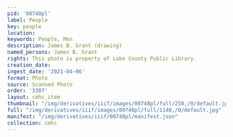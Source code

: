 ```yaml
---
pid: '00748pl'
label: People
key: people
location: 
keywords: People, Men
description: James B. Grant (drawing)
named_persons: James B. Grant
rights: This photo is property of Lake County Public Library.
creation_date: 
ingest_date: '2021-04-06'
format: Photo
source: Scanned Photo
order: '3307'
layout: cmhc_item
thumbnail: "/img/derivatives/iiif/images/00748pl/full/250,/0/default.jpg"
full: "/img/derivatives/iiif/images/00748pl/full/1140,/0/default.jpg"
manifest: "/img/derivatives/iiif/00748pl/manifest.json"
collection: cmhc
---
```

